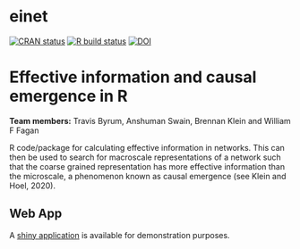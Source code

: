 # einet

<!-- badges: start -->

[![CRAN status](https://www.r-pkg.org/badges/version/einet)](https://CRAN.R-project.org/package=einet)
[![R build status](https://github.com/travisbyrum/einet/workflows/R-CMD-check/badge.svg)](https://github.com/travisbyrum/einet/actions)
[![DOI](https://zenodo.org/badge/251196370.svg)](https://zenodo.org/badge/latestdoi/251196370)

<!-- badges: end -->

# Effective information and causal emergence in R

**Team members:** Travis Byrum, Anshuman Swain, Brennan Klein and William F Fagan

R code/package for calculating effective information in networks. This can then be used to search for macroscale representations of a network such that the coarse grained representation has more effective information than the microscale, a phenomenon known as causal emergence (see Klein and Hoel, 2020).

## Web App

A [shiny application](https://einet.shinyapps.io/einet/) is available for demonstration purposes.
